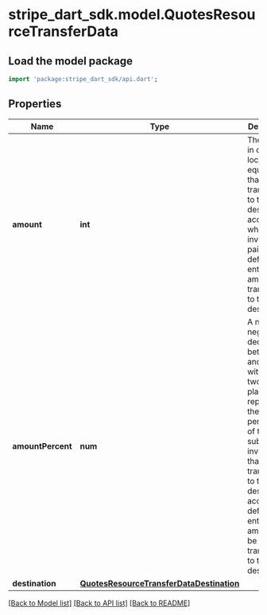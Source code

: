 # stripe_dart_sdk.model.QuotesResourceTransferData

## Load the model package
```dart
import 'package:stripe_dart_sdk/api.dart';
```

## Properties
Name | Type | Description | Notes
------------ | ------------- | ------------- | -------------
**amount** | **int** | The amount in cents (or local equivalent) that will be transferred to the destination account when the invoice is paid. By default, the entire amount is transferred to the destination. | [optional] 
**amountPercent** | **num** | A non-negative decimal between 0 and 100, with at most two decimal places. This represents the percentage of the subscription invoice total that will be transferred to the destination account. By default, the entire amount will be transferred to the destination. | [optional] 
**destination** | [**QuotesResourceTransferDataDestination**](QuotesResourceTransferDataDestination.md) |  | 

[[Back to Model list]](../README.md#documentation-for-models) [[Back to API list]](../README.md#documentation-for-api-endpoints) [[Back to README]](../README.md)


